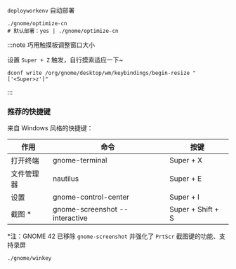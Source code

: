 `deployworkenv` 自动部署

```shell
./gnome/optimize-cn
# 默认部署：yes | ./gnome/optimize-cn
```

:::note 巧用触摸板调整窗口大小

设置 `Super + Z` 触发，自行摸索适应一下~

    dconf write /org/gnome/desktop/wm/keybindings/begin-resize "['<Super>z']"

:::

### 推荐的快捷键

来自 Windows 风格的快捷键：

<div className="autoselect-cell-of-table">

| 作用       | 命令                           | 按键              |
| ---------- | ------------------------------ | ----------------- |
| 打开终端   | gnome-terminal                 | Super + X         |
| 文件管理器 | nautilus                       | Super + E         |
| 设置       | gnome-control-center           | Super + I         |
| 截图 \*    | gnome-screenshot --interactive | Super + Shift + S |

</div>

\*注：GNOME 42 已移除 `gnome-screenshot` 并强化了 `PrtScr` 截图键的功能、支持录屏

    ./gnome/winkey
